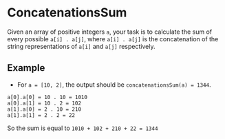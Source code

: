 # ConcatenationsSum

Given an array of positive integers `a`, your task is to calculate the sum of every possible `a[i] . a[j]`, where `a[i] . a[j]` is the concatenation of the string representations of `a[i]` and `a[j]` respectively.

## Example

* For `a = [10, 2]`, the output should be `concatenationsSum(a) = 1344`.
```
a[0].a[0] = 10 . 10 = 1010
a[0].a[1] = 10 . 2 = 102
a[1].a[0] = 2 . 10 = 210
a[1].a[1] = 2 . 2 = 22
```
So the sum is equal to `1010 + 102 + 210 + 22 = 1344`
